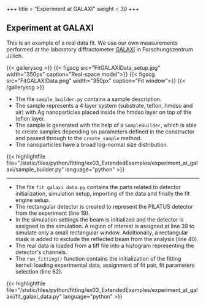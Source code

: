 +++
title = "Experiment at GALAXI"
weight = 30
+++

## Experiment at GALAXI

This is an example of a real data fit. We use our own measurements performed at the laboratory diffractometer [GALAXI](http://www.fz-juelich.de/jcns/jcns-2//DE/Leistungen/GALAXI/_node.html) in Forschungszentrum Jülich. 

{{< galleryscg >}}
{{< figscg src="FitGALAXIData_setup.jpg" width="350px" caption="Real-space model">}}
{{< figscg src="FitGALAXIData.png" width="350px" caption="Fit window">}}
{{< /galleryscg >}}

* The file `sample_builder.py` contains a sample description.
* The sample represents a 4 layer system (substrate, teflon, hmdso and air) with Ag nanoparticles placed inside the hmdso layer on top of the teflon layer.
* The sample is generated with the help of a `SampleBuilder`, which is able to create samples depending on parameters defined in the constructor and passed through to the `create_sample` method.
* The nanoparticles have a broad log-normal size distribution.

{{< highlightfile file="/static/files/python/fitting/ex03_ExtendedExamples/experiment_at_galaxi/sample_builder.py" language="python" >}}

<hr>

* The file `fit_galaxi_data.py` contains the parts related to detector initialization, simulation setup, importing of the data and finally the fit engine setup.
* The rectangular detector is created to represent the PILATUS detector from the experiment (line 19).
* In the simulation settings the beam is initialized and the detector is assigned to the simulation. A region of interest is assigned at line 39 to simulate only a small rectangular window. Additionally, a rectangular mask is added to exclude the reflected beam from the analysis (line 40).
* The real data is loaded from a tiff file into a histogram representing the detector's channels.
* The `run_fitting()` function contains the initialization of the fitting kernel: loading experimental data, assignment of fit pair, fit parameters selection (line 62).

{{< highlightfile file="/static/files/python/fitting/ex03_ExtendedExamples/experiment_at_galaxi/fit_galaxi_data.py" language="python" >}}
